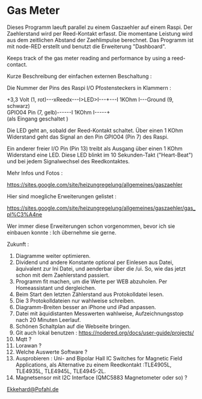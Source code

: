 # Gas Meter

Dieses Programm laeuft parallel zu einem Gaszaehler auf einem Raspi. Der Zaehlerstand wird per Reed-Kontakt erfasst. Die momentane Leistung wird aus dem zeitlichen Abstand der Zaehlimpulse berechnet. Das Programm ist mit node-RED erstellt und benutzt die Erweiterung "Dashboard".

Keeps track of the gas meter reading and performance by using a reed-contact.

Kurze Beschreibung der einfachen externen Beschaltung :

Die Nummer der Pins des Raspi I/O Pfostensteckers in Klammern :

+3,3 Volt (1, rot)---xReedx---I>LED>I---+---I 1KOhm I---Ground (9, schwarz)   
GPIO04 Pin (7, gelb)------I 1KOhm I-----+  
(als Eingang geschaltet )

Die LED geht an, sobald der Reed-Kontakt schaltet. Über einen 1 KOhm Widerstand geht das Signal an den Pin GPIO04 (Pin 7) des Raspi.

Ein anderer freier I/O Pin (Pin 13) treibt als Ausgang über einen 1 KOhm Widerstand eine LED. Diese LED blinkt im 10 Sekunden-Takt ("Heart-Beat") und bei jedem Signalwechsel des Reedkontaktes.

Mehr Infos und Fotos :

https://sites.google.com/site/heizungregelung/allgemeines/gaszaehler

Hier sind moegliche Erweiterungen gelistet :

https://sites.google.com/site/heizungregelung/allgemeines/gaszaehler/gas_pl%C3%A4ne

Wer immer diese Erweiterungen schon vorgenommen, bevor ich sie einbauen konnte : Ich übernehme sie gerne.

Zukunft :

1. Diagramme weiter optimieren.
1. Dividend und andere Konstante optional per Einlesen aus Datei, äquivalent zur Ini Datei, und aenderbar über die /ui. So, wie das jetzt schon mit dem Zaehlerstand passiert.
1. Programm fit machen, um die Werte per WEB abzuholen. Per Homeassistant und dergleichen.
1. Beim Start den letzten Zählerstand aus Protokolldatei lesen.
1. Die 3 Protokolldateien nur wahlweise schreiben.
1. Diagramm-Breiten besser an iPhone und iPad anpassen.
1. Datei mit äquidistanten Messwerten wahlweise, Aufzeichnungsstop nach 20 Minuten Leerlauf.
1. Schönen Schaltplan auf die Webseite bringen.
1. Git auch lokal benutzen : https://nodered.org/docs/user-guide/projects/
1. Mqtt ?
1. Lorawan ?
1. Welche Auswerte Software ?
1. Ausprobieren : Uni- and Bipolar Hall IC Switches for Magnetic Field Applications, als Alternative zu einem Reedkontakt :TLE4905L, TLE4935L, TLE4945L, TLE4945-2L.
1. Magnetsensor mit I2C Interface (QMC5883 Magnetometer oder so) ?



Ekkehard@Pofahl.de
